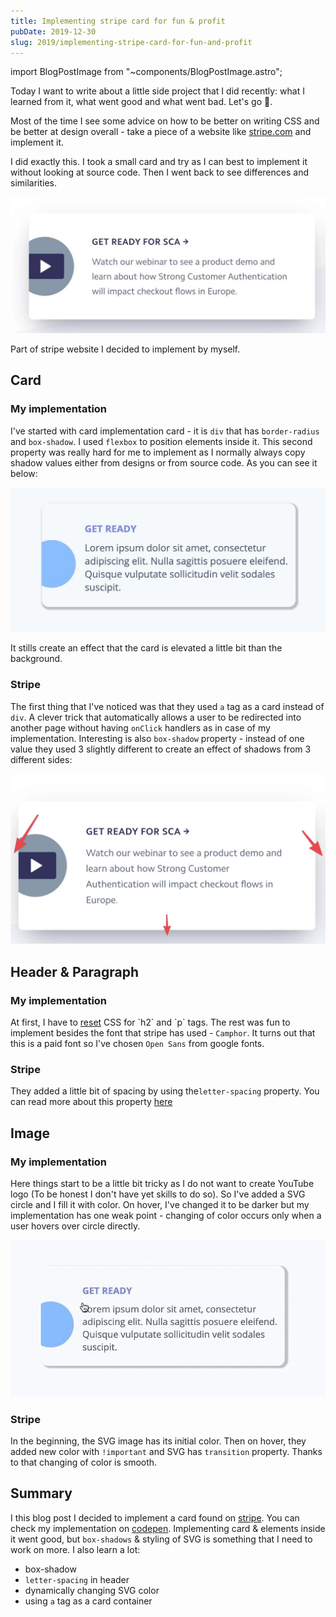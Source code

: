 ```yaml
---
title: Implementing stripe card for fun & profit
pubDate: 2019-12-30
slug: 2019/implementing-stripe-card-for-fun-and-profit
---
```


import BlogPostImage from "~components/BlogPostImage.astro";

Today I want to write about a little side project that I did recently: what I learned from it, what went good and what went bad. Let's go 🎉.

Most of the time I see some advice on how to be better on writing CSS and be better at design overall - take a piece of a website like [stripe.com](https://stripe.com/en-pl) and implement it.

I did exactly this. I took a small card and try as I can best to implement it without looking at source code. Then I went back to see differences and similarities.

![Stripe](../../assets/2019-12-30-third.jpg)

Part of stripe website I decided to implement by myself.

## Card

### My implementation

I've started with card implementation card - it is `div` that has `border-radius` and `box-shadow`. I used `flexbox` to position elements inside it. This second property was really hard for me to implement as I normally always copy shadow values either from designs or from source code. As you can see it below:

![My card](../../assets/2019-12-30-first.jpg)

It stills create an effect that the card is elevated a little bit than the background.

### Stripe

The first thing that I've noticed was that they used `a` tag as a card instead of `div`. A clever trick that automatically allows a user to be redirected into another page without having `onClick` handlers as in case of my implementation. Interesting is also `box-shadow` property - instead of one value they used 3 slightly different to create an effect of shadows from 3 different sides:

![Box shadow](../../assets/2019-12-30-second.jpg)

## Header & Paragraph

### My implementation

At first, I have to [reset](<[https://meyerweb.com/eric/tools/css/reset/](https://meyerweb.com/eric/tools/css/reset/)>) CSS for `h2` and `p` tags. The rest was fun to implement besides the font that stripe has used - `Camphor`. It turns out that this is a paid font so I've chosen `Open Sans` from google fonts.

### Stripe

They added a little bit of spacing by using the`letter-spacing` property. You can read more about this property [here](<[https://css-tricks.com/almanac/properties/l/letter-spacing/](https://css-tricks.com/almanac/properties/l/letter-spacing/)>)

## Image

### My implementation

Here things start to be a little bit tricky as I do not want to create YouTube logo (To be honest I don't have yet skills to do so). So I've added a SVG circle and I fill it with color. On hover, I've changed it to be darker but my implementation has one weak point - changing of color occurs only when a user hovers over circle directly.

![Animation](../../assets/2019-12-30-animation.jpg)

### Stripe

In the beginning, the SVG image has its initial color. Then on hover, they added new color with `!important` and SVG has `transition` property. Thanks to that changing of color is smooth.

## Summary

I this blog post I decided to implement a card found on [stripe](https://stripe.com/en-pl). You can check my implementation on [codepen](https://codepen.io/krzysztofzuraw/pen/OJPLRbp). Implementing card & elements inside it went good, but `box-shadows` & styling of SVG is something that I need to work on more. I also learn a lot:

- box-shadow
- `letter-spacing` in header
- dynamically changing SVG color
- using `a` tag as a card container
